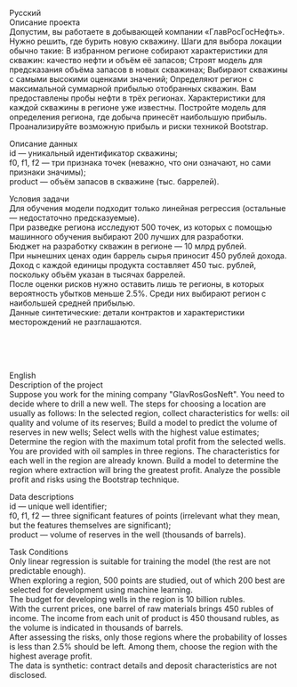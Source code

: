 Русский <br>
Описание проекта <br>
Допустим, вы работаете в добывающей компании «ГлавРосГосНефть». Нужно решить, где бурить новую скважину. Шаги для выбора локации обычно такие: В избранном регионе собирают характеристики для скважин: качество нефти и объём её запасов; Строят модель для предсказания объёма запасов в новых скважинах; Выбирают скважины с самыми высокими оценками значений; Определяют регион с максимальной суммарной прибылью отобранных скважин. Вам предоставлены пробы нефти в трёх регионах. Характеристики для каждой скважины в регионе уже известны. Постройте модель для определения региона, где добыча принесёт наибольшую прибыль. Проанализируйте возможную прибыль и риски техникой Bootstrap. <br>

Описание данных <br>
id — уникальный идентификатор скважины; <br>
f0, f1, f2 — три признака точек (неважно, что они означают, но сами признаки значимы); <br>
product — объём запасов в скважине (тыс. баррелей). <br>

Условия задачи <br>
Для обучения модели подходит только линейная регрессия (остальные — недостаточно предсказуемые). <br>
При разведке региона исследуют 500 точек, из которых с помощью машинного обучения выбирают 200 лучших для разработки. <br>
Бюджет на разработку скважин в регионе — 10 млрд рублей. <br>
При нынешних ценах один баррель сырья приносит 450 рублей дохода. Доход с каждой единицы продукта составляет 450 тыс. рублей, поскольку объём указан в тысячах баррелей. <br>
После оценки рисков нужно оставить лишь те регионы, в которых вероятность убытков меньше 2.5%. Среди них выбирают регион с наибольшей средней прибылью. <br>
Данные синтетические: детали контрактов и характеристики месторождений не разглашаются. <br>

<br>
<br>
<br>

English <br>
Description of the project <br>
Suppose you work for the mining company "GlavRosGosNeft". You need to decide where to drill a new well.
The steps for choosing a location are usually as follows:
In the selected region, collect characteristics for wells: oil quality and volume of its reserves;
Build a model to predict the volume of reserves in new wells;
Select wells with the highest value estimates;
Determine the region with the maximum total profit from the selected wells.
You are provided with oil samples in three regions. The characteristics for each well in the region are already known. Build a model to determine the region where extraction will bring the greatest profit. Analyze the possible profit and risks using the Bootstrap technique. <br>

Data descriptions <br>
id — unique well identifier; <br>
f0, f1, f2 — three significant features of points (irrelevant what they mean, but the features themselves are significant); <br>
product — volume of reserves in the well (thousands of barrels). <br>

Task Conditions <br>
Only linear regression is suitable for training the model (the rest are not predictable enough). <br>
When exploring a region, 500 points are studied, out of which 200 best are selected for development using machine learning. <br>
The budget for developing wells in the region is 10 billion rubles. <br>
With the current prices, one barrel of raw materials brings 450 rubles of income. The income from each unit of product is 450 thousand rubles, as the volume is indicated in thousands of barrels. <br>
After assessing the risks, only those regions where the probability of losses is less than 2.5% should be left. Among them, choose the region with the highest average profit. <br>
The data is synthetic: contract details and deposit characteristics are not disclosed. <br>

